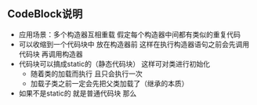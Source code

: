 ## CodeBlock说明
- 应用场景：多个构造器互相重载 假定每个构造器中间都有类似的重复代码
- 可以收缩到一个代码块中 放在构造器前 这样在执行构造器语句之前会先调用代码块 再调用构造器
- 代码块可以搞成static的（静态代码块） 这样可对类进行初始化 
  - 随着类的加载而执行 且只会执行一次
  - 加载子类之前一定会先把父类加载了（继承的本质）
- 如果不是static的 就是普通代码块  那么